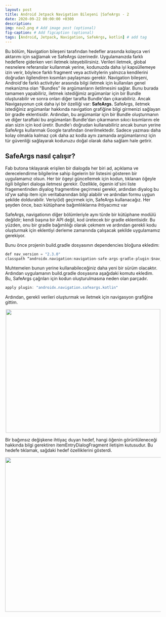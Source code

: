 ```yaml
---
layout: post
title: Android Jetpack Navigation Bileşeni |SafeArgs - 2
date: 2020-09-22 00:00:00 +0300
description:
img: nav2.png # Add image post (optional)
fig-caption: # Add figcaption (optional)
tags: [Android, Jetpack, Navigation, SafeArgs, kotlin] # add tag
---
```


Bu bölüm, Navigation bileşeni tarafından hedefler arasında kolayca veri aktarımı için sağlamak ve SafeArgs üzerinedir. Uygulamanızda farklı hedeflere giderken veri iletmek isteyebilirsiniz. 
Verileri iletmek, global nesnelere referanslar kullanmak yerine, kodunuzda daha iyi kapsüllemeye izin verir, böylece farklı fragment veya activitylerin yalnızca kendilerini doğrudan ilgilendiren kısımları paylaşması gerekir. 
Navigation bileşeni, Android'de farklı activityler arasında bilgi iletmek için kullanılan genel mekanizma olan "Bundles" ile argümanların iletilmesini sağlar. Bunu burada tamamen yapabiliriz, iletmek istediğimiz argümanlar için bir Bundle oluşturabilir ve sonra onları diğer tarafta Bundle'dan çıkarabiliriz. 
Ancak Navigasyonun çok daha iyi bir özelliği var: **SafeArgs.**
SafeArgs, iletmek istediğiniz argümanlar hakkında navigation grafiğine bilgi girmenizi sağlayan bir gradle eklentisidir. 
Ardından, bu argümanlar için bir Bundle oluşturmanın ve diğer taraftaki bu argümanları Bundle'dan çıkarmanın sıkıcı kısımlarını ele alan sizin için kod üretir. 
Bundle'ı doğrudan kullanabiliriz ancak bunun yerine SafeArgs kullanmak Google tarafından önerilmektedir. Sadece yazması daha kolay olmakla kalmaz çok daha az kodla aynı zamanda argümanlarınız için tür güvenliği sağlayarak kodunuzu doğal olarak daha sağlam hale getirir. 

## SafeArgs nasıl çalışır?
Fab butona tıklayarak erişilen bir dialogda her biri ad, açıklama ve derecelendirme bilgilerine sahip ögelerin bir listesini gösteren bir uygulamamız olsun.
Her bir ögeyi güncellemek için kodun, tıklanan öğeyle ilgili bilgileri dialoga iletmesi gerekir. Özellikle, ögenin id'sini liste fragementinden diyalog fragmentine geçirmesi gerekir, ardından diyalog bu id'yw sahip item için veritabanından bilgi alabilir ve ardından formu uygun şekilde doldurabilir.
Veriyi(id) geçirmek için, SafeArgs kullanacağız. 
Her şeyden önce, bazı kütüphane bağımlılıklarına ihtiyacımız var

SafeArgs, navigationın diğer bölümleriyle aynı türde bir kütüphane modülü değildir; kendi başına bir API değil, kod üretecek bir gradle eklentisidir. Bu yüzden, onu bir gradle bağımlılığı olarak çekmem ve ardından gerekli kodu oluşturmak için eklentiyi derleme zamanında çalışacak şekilde uygulamamız gerekiyor.

Bunu önce projenin build.gradle dosyasının dependencies bloğuna ekledim: 

```kotlin
def nav_version = "2.3.0"
classpath “androidx.navigation:navigation-safe-args-gradle-plugin:$nav_version”

```

Muhtemelen bunun yerine kullanabileceğiniz daha yeni bir sürüm olacaktır. Ardından uygulamanın build.gradle dosyasına aşağıdaki komutu ekledim. Bu, SafeArgs çağrıları için kodun oluşturulmasına neden olan parçadır. 

```kotlin
apply plugin: "androidx.navigation.safeargs.kotlin"

```
Ardından, gerekli verileri oluşturmak ve iletmek için navigasyon grafiğine gittim. 


<p align="center">
  <img width="500" height="400" src="https://user-images.githubusercontent.com/33956266/140910270-e77120e8-89a2-4ecc-88f0-dbb2eb23e1da.PNG">
</p>

Bir bağımsız değişkene ihtiyaç duyan hedef, hangi öğenin görüntüleneceği hakkında bilgi gerektiren itemEntryDialogFragment iletişim kutusudur. Bu hedefe tıklamak, sağdaki hedef özelliklerini gösterdi. 



<p align="center">
  <img width="800" height="500" src="https://user-images.githubusercontent.com/33956266/140911158-dc575277-4604-4605-882c-15a55d592152.PNG">
</p>


  
  
  
  
  
  
